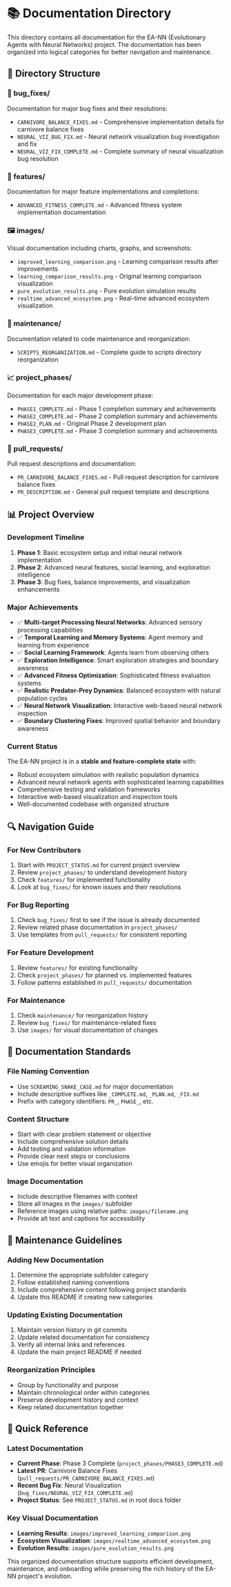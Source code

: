 # 📚 Documentation Directory

This directory contains all documentation for the EA-NN (Evolutionary Agents with Neural Networks) project. The documentation has been organized into logical categories for better navigation and maintenance.

## 📁 Directory Structure

### 🐛 bug_fixes/
Documentation for major bug fixes and their resolutions:
- `CARNIVORE_BALANCE_FIXES.md` - Comprehensive implementation details for carnivore balance fixes
- `NEURAL_VIZ_BUG_FIX.md` - Neural network visualization bug investigation and fix
- `NEURAL_VIZ_FIX_COMPLETE.md` - Complete summary of neural visualization bug resolution

### 🚀 features/
Documentation for major feature implementations and completions:
- `ADVANCED_FITNESS_COMPLETE.md` - Advanced fitness system implementation documentation

### 🖼️ images/
Visual documentation including charts, graphs, and screenshots:
- `improved_learning_comparison.png` - Learning comparison results after improvements
- `learning_comparison_results.png` - Original learning comparison visualization
- `pure_evolution_results.png` - Pure evolution simulation results
- `realtime_advanced_ecosystem.png` - Real-time advanced ecosystem visualization

### 🔧 maintenance/
Documentation related to code maintenance and reorganization:
- `SCRIPTS_REORGANIZATION.md` - Complete guide to scripts directory reorganization

### 📈 project_phases/
Documentation for each major development phase:
- `PHASE1_COMPLETE.md` - Phase 1 completion summary and achievements
- `PHASE2_COMPLETE.md` - Phase 2 completion summary and achievements  
- `PHASE2_PLAN.md` - Original Phase 2 development plan
- `PHASE3_COMPLETE.md` - Phase 3 completion summary and achievements

### 🔀 pull_requests/
Pull request descriptions and documentation:
- `PR_CARNIVORE_BALANCE_FIXES.md` - Pull request description for carnivore balance fixes
- `PR_DESCRIPTION.md` - General pull request template and descriptions

## 📊 Project Overview

### Development Timeline
1. **Phase 1**: Basic ecosystem setup and initial neural network implementation
2. **Phase 2**: Advanced neural features, social learning, and exploration intelligence
3. **Phase 3**: Bug fixes, balance improvements, and visualization enhancements

### Major Achievements
- ✅ **Multi-target Processing Neural Networks**: Advanced sensory processing capabilities
- ✅ **Temporal Learning and Memory Systems**: Agent memory and learning from experience
- ✅ **Social Learning Framework**: Agents learn from observing others
- ✅ **Exploration Intelligence**: Smart exploration strategies and boundary awareness
- ✅ **Advanced Fitness Optimization**: Sophisticated fitness evaluation systems
- ✅ **Realistic Predator-Prey Dynamics**: Balanced ecosystem with natural population cycles
- ✅ **Neural Network Visualization**: Interactive web-based neural network inspection
- ✅ **Boundary Clustering Fixes**: Improved spatial behavior and boundary awareness

### Current Status
The EA-NN project is in a **stable and feature-complete state** with:
- Robust ecosystem simulation with realistic population dynamics
- Advanced neural network agents with sophisticated learning capabilities
- Comprehensive testing and validation frameworks
- Interactive web-based visualization and inspection tools
- Well-documented codebase with organized structure

## 🔍 Navigation Guide

### For New Contributors
1. Start with `PROJECT_STATUS.md` for current project overview
2. Review `project_phases/` to understand development history
3. Check `features/` for implemented functionality
4. Look at `bug_fixes/` for known issues and their resolutions

### For Bug Reporting
1. Check `bug_fixes/` first to see if the issue is already documented
2. Review related phase documentation in `project_phases/`
3. Use templates from `pull_requests/` for consistent reporting

### For Feature Development
1. Review `features/` for existing functionality
2. Check `project_phases/` for planned vs. implemented features
3. Follow patterns established in `pull_requests/` documentation

### For Maintenance
1. Check `maintenance/` for reorganization history
2. Review `bug_fixes/` for maintenance-related fixes
3. Use `images/` for visual documentation of changes

## 📖 Documentation Standards

### File Naming Convention
- Use `SCREAMING_SNAKE_CASE.md` for major documentation
- Include descriptive suffixes like `_COMPLETE.md`, `_PLAN.md`, `_FIX.md`
- Prefix with category identifiers: `PR_`, `PHASE_`, etc.

### Content Structure
- Start with clear problem statement or objective
- Include comprehensive solution details
- Add testing and validation information
- Provide clear next steps or conclusions
- Use emojis for better visual organization

### Image Documentation
- Include descriptive filenames with context
- Store all images in the `images/` subfolder
- Reference images using relative paths: `images/filename.png`
- Provide alt text and captions for accessibility

## 🔄 Maintenance Guidelines

### Adding New Documentation
1. Determine the appropriate subfolder category
2. Follow established naming conventions
3. Include comprehensive content following project standards
4. Update this README if creating new categories

### Updating Existing Documentation
1. Maintain version history in git commits
2. Update related documentation for consistency
3. Verify all internal links and references
4. Update the main project README if needed

### Reorganization Principles
- Group by functionality and purpose
- Maintain chronological order within categories
- Preserve development history and context
- Keep related documentation together

## 🎯 Quick Reference

### Latest Documentation
- **Current Phase**: Phase 3 Complete (`project_phases/PHASE3_COMPLETE.md`)
- **Latest PR**: Carnivore Balance Fixes (`pull_requests/PR_CARNIVORE_BALANCE_FIXES.md`)
- **Recent Bug Fix**: Neural Visualization (`bug_fixes/NEURAL_VIZ_FIX_COMPLETE.md`)
- **Project Status**: See `PROJECT_STATUS.md` in root docs folder

### Key Visual Documentation
- **Learning Results**: `images/improved_learning_comparison.png`
- **Ecosystem Visualization**: `images/realtime_advanced_ecosystem.png`
- **Evolution Results**: `images/pure_evolution_results.png`

This organized documentation structure supports efficient development, maintenance, and onboarding while preserving the rich history of the EA-NN project's evolution.
